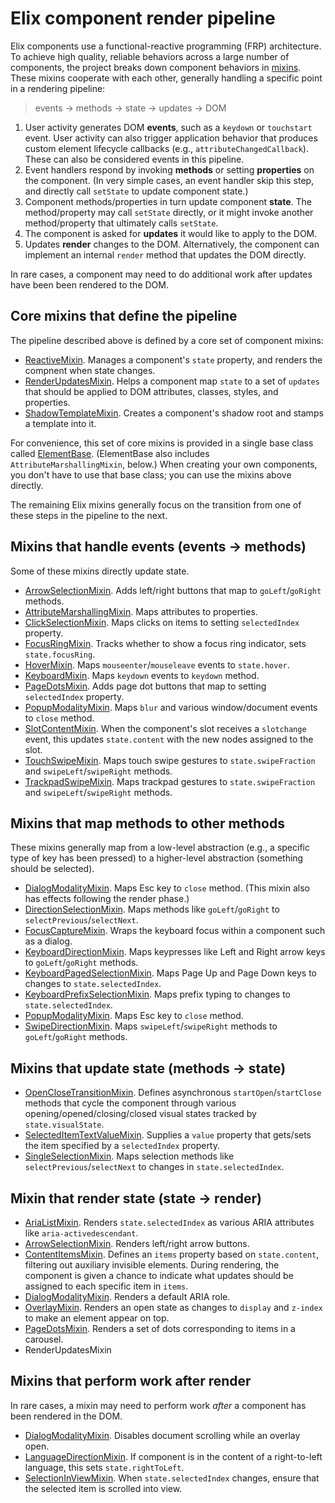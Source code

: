 # Elix component render pipeline

Elix components use a functional-reactive programming (FRP) architecture. To achieve high quality, reliable behaviors across a large number of components, the project breaks down component behaviors in [mixins](mixins). These mixins cooperate with each other, generally handling a specific point in a rendering pipeline:

> events → methods → state → updates → DOM

1. User activity generates DOM **events**, such as a `keydown` or `touchstart` event. User activity can also trigger application behavior that produces custom element lifecycle callbacks (e.g., `attributeChangedCallback`). These can also be considered events in this pipeline.
2. Event handlers respond by invoking **methods** or setting **properties** on the component. (In very simple cases, an event handler skip this step, and directly call `setState` to update component state.)
3. Component methods/properties in turn update component **state**. The method/property may call `setState` directly, or it might invoke another method/property that ultimately calls `setState`.
4. The component is asked for **updates** it would like to apply to the DOM.
5. Updates **render** changes to the DOM. Alternatively, the component can implement an internal `render` method that updates the DOM directly.

In rare cases, a component may need to do additional work after updates have been been rendered to the DOM.


## Core mixins that define the pipeline

The pipeline described above is defined by a core set of component mixins:

* [ReactiveMixin](ReactiveMixin). Manages a component's `state` property, and renders the compnent when state changes.
* [RenderUpdatesMixin](RenderUpdatesMixin). Helps a component map `state` to a set of `updates` that should be applied to DOM attributes, classes, styles, and properties.
* [ShadowTemplateMixin](ShadowTemplateMixin). Creates a component's shadow root and stamps a template into it.

For convenience, this set of core mixins is provided in a single base class called [ElementBase](ElementBase). (ElementBase also includes `AttributeMarshallingMixin`, below.) When creating your own components, you don't have to use that base class; you can use the mixins above directly.

The remaining Elix mixins generally focus on the transition from one of these steps in the pipeline to the next.


## Mixins that handle events (events → methods)

Some of these mixins directly update state.

* [ArrowSelectionMixin](ArrowSelectionMixin). Adds left/right buttons that map to `goLeft`/`goRight` methods.
* [AttributeMarshallingMixin](AttributeMarshallingMixin). Maps attributes to properties.
* [ClickSelectionMixin](ClickSelectionMixin). Maps clicks on items to setting `selectedIndex` property.
* [FocusRingMixin](FocusRingMixin). Tracks whether to show a focus ring indicator, sets `state.focusRing`.
* [HoverMixin](HoverMixin). Maps `mouseenter`/`mouseleave` events to `state.hover`.
* [KeyboardMixin](KeyboardMixin). Maps `keydown` events to `keydown` method.
* [PageDotsMixin](PageDotsMixin). Adds page dot buttons that map to setting `selectedIndex` property.
* [PopupModalityMixin](PopupModalityMixin). Maps `blur` and various window/document events to `close` method.
* [SlotContentMixin](SlotContentMixin). When the component's slot receives a `slotchange` event, this updates `state.content` with the new nodes assigned to the slot.
* [TouchSwipeMixin](TouchSwipeMixin). Maps touch swipe gestures to `state.swipeFraction` and `swipeLeft`/`swipeRight` methods.
* [TrackpadSwipeMixin](TrackpadSwipeMixin). Maps trackpad gestures to `state.swipeFraction` and `swipeLeft`/`swipeRight` methods.


## Mixins that map methods to other methods

These mixins generally map from a low-level abstraction (e.g., a specific type of key has been pressed) to a higher-level abstraction (something should be selected).

* [DialogModalityMixin](DialogModalityMixin). Maps Esc key to `close` method. (This mixin also has effects following the render phase.)
* [DirectionSelectionMixin](DirectionSelectionMixin). Maps methods like `goLeft`/`goRight` to `selectPrevious`/`selectNext`.
* [FocusCaptureMixin](FocusCaptureMixin). Wraps the keyboard focus within a component such as a dialog.
* [KeyboardDirectionMixin](KeyboardDirectionMixin). Maps keypresses like Left and Right arrow keys to `goLeft`/`goRight` methods.
* [KeyboardPagedSelectionMixin](KeyboardPagedSelectionMixin). Maps Page Up and Page Down keys to changes to `state.selectedIndex`.
* [KeyboardPrefixSelectionMixin](KeyboardPrefixSelectionMixin). Maps prefix typing to changes to `state.selectedIndex`.
* [PopupModalityMixin](PopupModalityMixin). Maps Esc key to `close` method.
* [SwipeDirectionMixin](SwipeDirectionMixin). Maps `swipeLeft`/`swipeRight` methods to `goLeft`/`goRight` methods.


## Mixins that update state (methods → state)

* [OpenCloseTransitionMixin](OpenCloseTransitionMixin). Defines asynchronous `startOpen`/`startClose` methods that cycle the component through various opening/opened/closing/closed visual states tracked by `state.visualState`.
* [SelectedItemTextValueMixin](SelectedItemTextValueMixin). Supplies a `value` property that gets/sets the item specified by a `selectedIndex` property.
* [SingleSelectionMixin](SingleSelectionMixin). Maps selection methods like `selectPrevious`/`selectNext` to changes in `state.selectedIndex`.


## Mixin that render state (state → render)

* [AriaListMixin](AriaListMixin). Renders `state.selectedIndex` as various ARIA attributes like `aria-activedescendant`.
* [ArrowSelectionMixin](ArrowSelectionMixin). Renders left/right arrow buttons.
* [ContentItemsMixin](ContentItemsMixin). Defines an `items` property based on `state.content`, filtering out auxiliary invisible elements. During rendering, the component is given a chance to indicate what updates should be assigned to each specific item in `items`.
* [DialogModalityMixin](DialogModalityMixin). Renders a default ARIA role.
* [OverlayMixin](OverlayMixin). Renders an open state as changes to `display` and `z-index` to make an element appear on top.
* [PageDotsMixin](PageDotsMixin). Renders a set of dots corresponding to items in a carousel.
* RenderUpdatesMixin


## Mixins that perform work after render

In rare cases, a mixin may need to perform work _after_ a component has been rendered in the DOM.

* [DialogModalityMixin](DialogModalityMixin). Disables document scrolling while an overlay open.
* [LanguageDirectionMixin](LanguageDirectionMixin). If component is in the content of a right-to-left language, this sets `state.rightToLeft`.
* [SelectionInViewMixin](SelectionInViewMixin). When `state.selectedIndex` changes, ensure that the selected item is scrolled into view.
